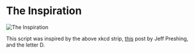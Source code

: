 # The Inspiration
![The Inspiration](http://imgs.xkcd.com/comics/password_strength.png)

This script was inspired by the above xkcd strip, [this](http://preshing.com/20110811/xkcd-password-generator/) post by Jeff Preshing, and the letter D.
